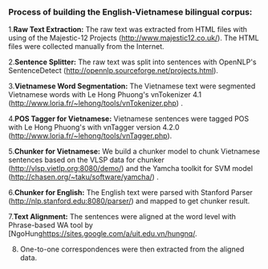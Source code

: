 ### Process of building the English-Vietnamese bilingual corpus: ###
1.**Raw Text Extraction:** The raw text was extracted from HTML files with using of the Majestic-12 Projects (http://www.majestic12.co.uk/). The HTML files were collected manually from the Internet.

2.**Sentence Splitter:** The raw text was split into sentences with OpenNLP's SentenceDetect (http://opennlp.sourceforge.net/projects.html).

3.**Vietnamese Word Segmentation:** The Vietnamese text were segmented Vietnamese words with Le Hong Phuong's vnTokenizer 4.1 (http://www.loria.fr/~lehong/tools/vnTokenizer.php) .

4.**POS Tagger for Vietnamese:** Vietnamese sentences were tagged POS with Le Hong Phuong's with vnTagger version 4.2.0 (http://www.loria.fr/~lehong/tools/vnTagger.php).

5.**Chunker for Vietnamese:** We build a chunker model to chunk Vietnamese sentences based on the VLSP data for chunker (http://vlsp.vietlp.org:8080/demo/) and the Yamcha toolkit for SVM model (http://chasen.org/~taku/software/yamcha/) .

6.**Chunker for English:** The English text were parsed with Stanford Parser (http://nlp.stanford.edu:8080/parser/) and mapped to get chunker result.

7.**Text Alignment:** The sentences were aligned at the word level with Phrase-based WA tool by [NgoHung<https://sites.google.com/a/uit.edu.vn/hungnq/>.

8. One-to-one correspondences were then extracted from the aligned data.